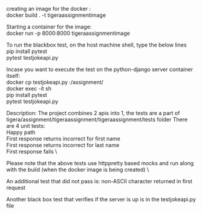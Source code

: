 creating an image for the docker : \
docker build . -t tigeraassignmentimage

Starting a container for the image: \
docker run -p 8000:8000 tigeraassignmentimage

To run the blackbox test, on the host machine shell, type the below lines \
pip install pytest \
pytest testjokeapi.py

Incase you want to execute the test on the python-django server container itself:\
docker cp testjokeapi.py <container id>:/assignment/ \
docker exec -it <container id> sh \
pip install pytest \
pytest testjokeapi.py


Description:
The project combines 2 apis into 1, the tests are a part of tigera/assignment/tigeraassignment/tigeraassignment/tests folder
There are 4 unit tests: \
Happy path \
First response returns incorrect for first name \
First response returns incorrect for last name \
First response fails \

Please note that the above tests use httppretty based mocks and run along with the build (when the docker image is being created) \

An additional test that did not pass is: non-ASCII character returned in first request

Another black box test that verifies if the server is up is in the testjokeapi.py file
